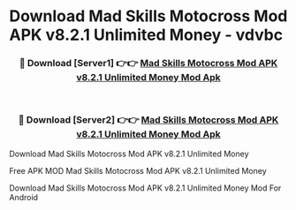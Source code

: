 # Download Mad Skills Motocross Mod APK v8.2.1 Unlimited Money - vdvbc



<div align="center">
<h3>🔴 Download [Server1] 👉👉 <a href="https://momento.my/?title=Mad_Skills_Motocross_Mod_APK_v8.2.1_Unlimited_Money">Mad Skills Motocross Mod APK v8.2.1 Unlimited Money Mod Apk</a></h3><br>

<h3>🔴 Download [Server2] 👉👉 <a href="https://momento.my/?title=Mad_Skills_Motocross_Mod_APK_v8.2.1_Unlimited_Money">Mad Skills Motocross Mod APK v8.2.1 Unlimited Money Mod Apk</a></h3>
</div>



Download Mad Skills Motocross Mod APK v8.2.1 Unlimited Money 

Free APK MOD Mad Skills Motocross Mod APK v8.2.1 Unlimited Money 

Download Mad Skills Motocross Mod APK v8.2.1 Unlimited Money Mod For Android

